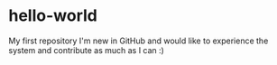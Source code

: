 # hello-world
My first repository
I'm new in GitHub and would like to experience the system and contribute as much as I can :)
